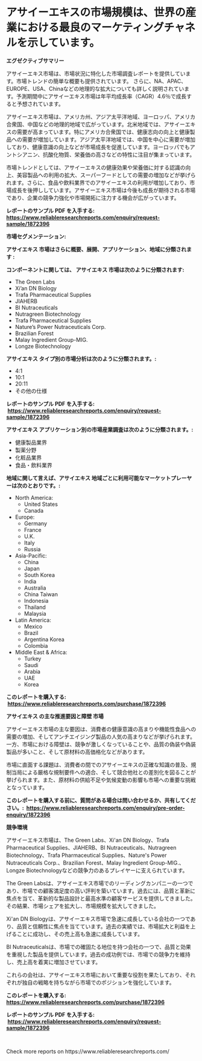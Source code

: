 <p><h1>アサイーエキスの市場規模は、世界の産業における最良のマーケティングチャネルを示しています。</h1></p><p><strong>エグゼクティブサマリー</strong></p>
<p><p>アサイーエキス市場は、市場状況に特化した市場調査レポートを提供しています。市場トレンドの簡単な概要も提供されています。 さらに、NA、APAC、EUROPE、USA、Chinaなどの地理的な拡大についても詳しく説明されています。予測期間中にアサイーエキス市場は年平均成長率（CAGR）4.6％で成長すると予想されています。</p><p>アサイーエキス市場は、アメリカ州、アジア太平洋地域、ヨーロッパ、アメリカ合衆国、中国などの地理的地域で広がっています。北米地域では、アサイーエキスの需要が高まっています。特にアメリカ合衆国では、健康志向の向上と健康製品への需要が増加しています。アジア太平洋地域では、中国を中心に需要が増加しており、健康意識の向上などが市場成長を促進しています。ヨーロッパでもアントシアニン、抗酸化物質、栄養価の高さなどの特性に注目が集まっています。</p><p>市場トレンドとしては、アサイーエキスの健康効果や栄養価に対する認識の向上、美容製品への利用の拡大、スーパーフードとしての需要の増加などが挙げられます。さらに、食品や飲料業界でのアサイーエキスの利用が増加しており、市場成長を後押ししています。アサイーエキス市場は今後も成長が期待される市場であり、企業の競争力強化や市場開拓に注力する機会が広がっています。</p></p>
<p><strong>レポートのサンプル PDF を入手する: <a href="https://www.reliableresearchreports.com/enquiry/request-sample/1872396">https://www.reliableresearchreports.com/enquiry/request-sample/1872396</a></strong></p>
<p><strong>市場セグメンテーション:</strong></p>
<p><strong> アサイエキス 市場はさらに概要、展開、アプリケーション、地域に分類されます :</strong></p>
<p><strong>コンポーネントに関しては、 アサイエキス 市場は次のように分類されます: &nbsp;</strong></p>
<p><ul><li>The Green Labs</li><li>Xi’an DN Biology</li><li>Trafa Pharmaceutical Supplies</li><li>JIAHERB</li><li>BI Nutraceuticals</li><li>Nutragreen Biotechnology</li><li>Trafa Pharmaceutical Supplies</li><li>Nature’s Power Nutraceuticals Corp.</li><li>Brazilian Forest</li><li>Malay Ingredient Group-MIG.</li><li>Longze Biotechnology</li></ul></p>
<p><strong> アサイエキス タイプ別の市場分析は次のように分類されます。:</strong></p>
<p><ul><li>4:1</li><li>10:1</li><li>20:11</li><li>その他の仕様</li></ul></p>
<p><strong>レポートのサンプル PDF を入手する: &nbsp;<a href="https://www.reliableresearchreports.com/enquiry/request-sample/1872396">https://www.reliableresearchreports.com/enquiry/request-sample/1872396</a></strong></p>
<p><strong> アサイエキス アプリケーション別の市場産業調査は次のように分類されます。:</strong></p>
<p><ul><li>健康製品業界</li><li>製薬分野</li><li>化粧品業界</li><li>食品・飲料業界</li></ul></p>
<p><strong>地域に関して言えば、アサイエキス 地域ごとに利用可能なマーケットプレーヤーは次のとおりです。:</strong></p>
<p><ul>
    <li>
        North America:
        <ul>
            <li>United States</li>
            <li>Canada</li>
        </ul>
    </li>
    <li>
        Europe:
        <ul>
            <li>Germany</li>
            <li>France</li>
            <li>U.K.</li>
            <li>Italy</li>
            <li>Russia</li>
        </ul>
    </li>
    <li>
        Asia-Pacific:
        <ul>
            <li>China</li>
            <li>Japan</li>
            <li>South Korea</li>
            <li>India</li>
            <li>Australia</li>
            <li>China Taiwan</li>
            <li>Indonesia</li>
            <li>Thailand</li>
            <li>Malaysia</li>
        </ul>
    </li>
    <li>
        Latin America:
        <ul>
            <li>Mexico</li>
            <li>Brazil</li>
            <li>Argentina Korea</li>
            <li>Colombia</li>
        </ul>
    </li>
    <li>
        Middle East & Africa:
        <ul>
            <li>Turkey</li>
            <li>Saudi</li>
            <li>Arabia</li>
            <li>UAE</li>
            <li>Korea</li>
        </ul>
    </li>
    </ul></p>
<p><strong>このレポートを購入する: &nbsp;<a href="https://www.reliableresearchreports.com/purchase/1872396">https://www.reliableresearchreports.com/purchase/1872396</a></strong></p>
<p><strong>アサイエキス の主な推進要因と障壁 市場</strong></p>
<p><p>アサイーエキス市場の主な要因は、消費者の健康意識の高まりや機能性食品への需要の増加、そしてアンチエイジング製品の人気の高まりなどが挙げられます。一方、市場における障壁は、競争が激しくなっていることや、品質の偽装や偽装製品が多いこと、そして原材料の高価格化などがあります。</p><p>市場に直面する課題は、消費者の間でのアサイーエキスの正確な知識の普及、規制当局による厳格な規制要件への適合、そして競合他社との差別化を図ることが挙げられます。また、原材料の供給不足や気候変動の影響も市場への重要な挑戦となっています。</p></p>
<p><strong>このレポートを購入する前に、質問がある場合は問い合わせるか、共有してください。:&nbsp; <a href="https://www.reliableresearchreports.com/enquiry/pre-order-enquiry/1872396">https://www.reliableresearchreports.com/enquiry/pre-order-enquiry/1872396</a></strong></p>
<p><strong>競争環境</strong></p>
<p><p>アサイーエキス市場は、The Green Labs、Xi'an DN Biology、Trafa Pharmaceutical Supplies、JIAHERB、BI Nutraceuticals、Nutragreen Biotechnology、Trafa Pharmaceutical Supplies、Nature's Power Nutraceuticals Corp.、Brazilian Forest、Malay Ingredient Group-MIG.、Longze Biotechnologyなどの競争力のあるプレイヤーに支えられています。</p><p>The Green Labsは、アサイーエキス市場でのリーディングカンパニーの一つであり、市場での顧客満足度の高い評判を築いています。過去には、品質と革新に焦点を当て、革新的な製品設計と最高水準の顧客サービスを提供してきました。その結果、市場シェアを拡大し、市場規模を拡大してきました。</p><p>Xi'an DN Biologyは、アサイーエキス市場で急速に成長している会社の一つであり、品質と信頼性に焦点を当てています。過去の実績では、市場拡大と利益を上げることに成功し、その売上高も急速に成長しています。</p><p>BI Nutraceuticalsは、市場での確固たる地位を持つ会社の一つで、品質と効果を重視した製品を提供しています。過去の成功例では、市場での競争力を維持し、売上高を着実に増加させています。</p><p>これらの会社は、アサイーエキス市場において重要な役割を果たしており、それぞれが独自の戦略を持ちながら市場でのポジションを強化しています。</p></p>
<p><strong>このレポートを購入する: &nbsp; <a href="https://www.reliableresearchreports.com/purchase/1872396">https://www.reliableresearchreports.com/purchase/1872396</a></strong></p>
<p><strong>レポートのサンプル PDF を入手する: &nbsp;<a href="https://www.reliableresearchreports.com/enquiry/request-sample/1872396">https://www.reliableresearchreports.com/enquiry/request-sample/1872396</a></strong><strong></strong></p>
<p>&nbsp;</p>
<p>Check more reports on https://www.reliableresearchreports.com/</p>